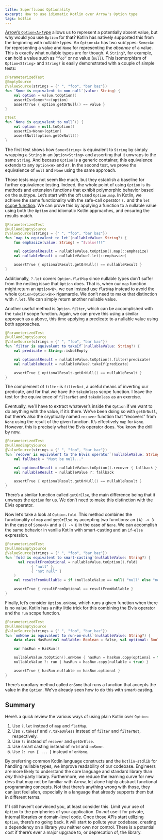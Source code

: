 ```yaml
---
title: Superfluous Optionality
excerpt: How to use idiomatic Kotlin over Arrow's Option type
tags: kotlin
---
```


[Arrow’s `Option<A>` type](https://apidocs.arrow-kt.io/arrow-core/arrow.core/-option/index.html) allows us to represent a potentially absent value, but why would you use `Option` for that? Kotlin has natively supported this from the beginning with nullable types. An `Option<A>` has two subtypes: `Some<A>` for representing a value and `None` for representing the _absence_ of a value. This is exactly what nullable types are for though. A `String?`, for example, can hold a value such as `“foo”` or no value (`null`). This isomorphism of `Option<String>` and `String?` is easily demonstrated with a couple of simple tests:

```kotlin
@ParameterizedTest
@EmptySource
@ValueSource(strings = {" ", "foo", "bar baz"})
fun `Some is equivalent to non-null`(value: String) {
    val option = value.toOption()
    assertIs<Some<*>>(option)
    assertTrue { option.getOrNull() == value }
}

@Test
fun `None is equivalent to null`() {
    val option = null.toOption()
    assertIs<None>(option)
    assertNull(option.getOrNull())
}
```

The first test shows how `Some<String>` is equivalent to `String` by simply wrapping a `String` in an `Option<String>` and asserting that it unwraps to the same `String`. And because `Option` is a generic container, this equivalence extends to any `Option<A>` and `A?`. In the second test, we prove the equivalence of `null` and `None` using the same approach.

Those tests may not seem like much, but they establish a baseline for further equivalence testing. Indeed, the whole point of using `Option` is its methods and extension functions that exhibit polymorphic behavior based on the subtype. Let’s start with the oft used `Option.map`. In Kotlin, we achieve the same functionality with the safe-call operator `?.` and the `let` [scope function](https://kotlinlang.org/docs/scope-functions.html). We can prove this by applying a function to a nullable value using both the `Option` and idiomatic Kotlin approaches, and ensuring the results match.

```kotlin
@ParameterizedTest
@NullAndEmptySource
@ValueSource(strings = {" ", "foo", "bar baz"})
fun `map is equivalent to let`(nullableValue: String?) {
    fun emphasize(value: String) = "$value!!!"

    val optionalResult = nullableValue.toOption().map(::emphasize)
    val nullableResult = nullableValue?.let(::emphasize)

    assertTrue { optionalResult.getOrNull() == nullableResult }
}
```

Additionally, `?.let` covers `Option.flatMap` since nullable types don’t suffer from the nesting issue that `Option` does. That is, when our `map` function might return an `Option<B>`, we can instead use `flatMap` instead to avoid the whole `Option<Option<B>>` rigamarole. We don’t need to make that distinction with `?.let`. We can simply return another nullable value.

Another useful method is `Option.filter`, which can be accomplished with the `takeIf` scope function. Again, we can prove this using a similar approach as a above, this time applying a predicate to a nullable value using both approaches.

```kotlin
@ParameterizedTest
@NullAndEmptySource
@ValueSource(strings = {" ", "foo", "bar baz"})
fun `filter is equivalent to takeIf`(nullableValue: String?) {
    val predicate = String::isNotEmpty

    val optionalResult = nullableValue.toOption().filter(predicate)
    val nullableResult = nullableValue?.takeIf(predicate)

    assertTrue { optionalResult.getOrNull() == nullableResult }
}
```

The complement of `filter` is `filterNot`, a useful means of inverting our predicate, and for that we have the `takeUnless` scope function. I leave the test for the equivalence of `filterNot` and `takeUnless` as an exercise.

Eventually, we’ll have to extract whatever’s inside the `Option` if we want to do anything with the value, if it’s there. We’ve been doing so with `getOrNull`, but there’s also the cryptically named `recover` function that “recovers” from `None` using the result of the given function. It’s effectively `map` for `None`. However, this is precisely what the Elvis operator does. You know the drill by now.

```kotlin
@ParameterizedTest
@NullAndEmptySource
@ValueSource(strings = {" ", "foo", "bar baz"})
fun `recover is equivalent to the Elvis operator`(nullableValue: String?) {
    val fallback = "Must be null..."

    val optionalResult = nullableValue.toOption().recover { fallback }
    val nullableResult = nullableValue ?: fallback

    assertTrue { optionalResult.getOrNull() == nullableResult }
}
```

There’s a similar function called `getOrElse`, the main difference being that it unwraps the `Option` for us. We don’t need to make this distinction with the Elvis operator.

Now let’s take a look at `Option.fold`. This method combines the functionality of `map` and `getOrElse` by accepting two functions: an `(A) -> B` in the case of `Some<A>` and a `() -> B` in the case of `None`. We can accomplish the same behavior in vanilla Kotlin with smart-casting and an `if`-`else` expression.

```kotlin
@ParameterizedTest
@NullAndEmptySource
@ValueSource(strings = {" ", "foo", "bar baz"})
fun `fold is equivalent to smart-casting`(nullableValue: String?) {
	  val resultFromOptional = nullableValue.toOption().fold(
		    { "null" },
		    { "not null" }
    )
    val resultFromNullable = if (nullableValue == null) "null" else "not null"

    assertTrue { resultFromOptional == resultFromNullable }
}
```

Finally, let’s consider `Option.onNone`, which runs a given function when there is no value. Kotlin has a nifty little trick for this combining the Elvis operator and the `run` scope function.

```kotlin
@ParameterizedTest
@NullAndEmptySource
@ValueSource(strings = {" ", "foo", "bar baz"})
fun `onNone is equivalent to run-on-null`(nullableValue: String?) {
    data class HasRun(val nullable: Boolean = false, val optional: Boolean = false)

    var hasRun = HasRun()

    nullableValue.toOption().onNone { hasRun = hasRun.copy(optional = true) }
    nullableValue ?: run { hasRun = hasRun.copy(nullable = true) }

    assertTrue { hasRun.nullable == hasRun.optional }
}
```

There’s corollary method called `onSome` that runs a function that accepts the value in the `Option`. We’ve already seen how to do this with smart-casting.

## Summary

Here’s a quick review the various ways of using plain Kotlin over `Option`:

1. Use `?.let` instead of `map` and `flatMap`.
2. Use `?.takeIf` and `?.takeUnless` instead of `filter` and `filterNot`, respectively.
3. Use `?:` instead of `recover` and `getOrElse`.
4. Use smart casting instead of `fold` and `onSome`.
5. Use `?: run { ... }` instead of `onNone`.

By preferring common Kotlin language constructs and the `kotlin-stdlib` for handling nullable types, we improve readability of our codebase. Engineers are more likely to understand the core language and standard library than _any_ third-party library. Furthermore, we reduce the learning curve for new devs that may not be familiar with Arrow, let alone highly abstract functional programming concepts. Not that there’s anything wrong with those, they can just feel alien, especially in a language that already supports them but in different terms.

If I still haven’t convinced you, at least consider this. Limit your use of `Option` to the peripheries of your application. Do _not_ use it for private, internal libraries or domain-level code. Once those APIs start utilizing `Option`, there’s no going back. It will start to pollute your codebase, creating a dependency on a library you neither own nor control. There is a potential cost if there’s ever a major upgrade to, or deprecation of, the library.
